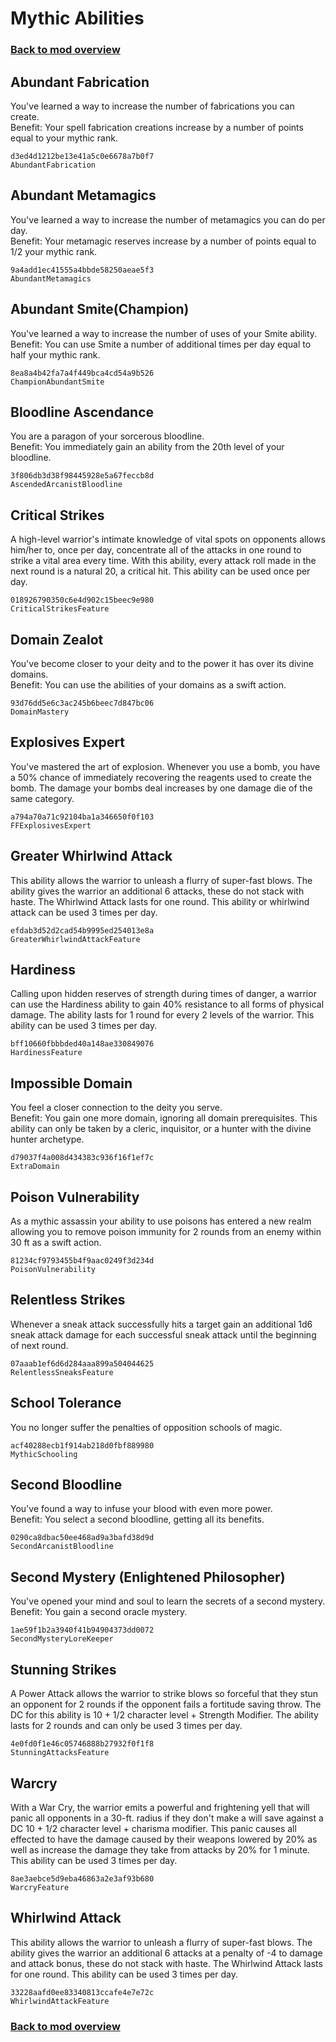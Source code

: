 # Mythic Abilities

### [Back to mod overview](./README.md)

## Abundant Fabrication

You've learned a way to increase the number of fabrications you can create.  
Benefit: Your spell fabrication creations increase by a number of points equal to your mythic rank.

`d3ed4d1212be13e41a5c0e6678a7b0f7`  
`AbundantFabrication`  

## Abundant Metamagics

You've learned a way to increase the number of metamagics you can do per day.  
Benefit: Your metamagic reserves increase by a number of points equal to 1/2 your mythic rank.

`9a4add1ec41555a4bbde58250aeae5f3`  
`AbundantMetamagics`  

## Abundant Smite(Champion)

You've learned a way to increase the number of uses of your Smite ability.  
Benefit: You can use Smite a number of additional times per day equal to half your mythic rank.

`8ea8a4b42fa7a4f449bca4cd54a9b526`  
`ChampionAbundantSmite`  

## Bloodline Ascendance

You are a paragon of your sorcerous bloodline.  
Benefit: You immediately gain an ability from the 20th level of your bloodline.

`3f806db3d38f98445928e5a67feccb8d`  
`AscendedArcanistBloodline`  

## Critical Strikes

A high-level warrior's intimate knowledge of vital spots on opponents allows him/her to, once per day, concentrate all of the attacks in one round to strike a vital area every time. With this ability, every attack roll made in the next round is a natural 20, a critical hit. This ability can be used once per day.

`018926790350c6e4d902c15beec9e980`  
`CriticalStrikesFeature`  

## Domain Zealot

You've become closer to your deity and to the power it has over its divine domains.  
Benefit: You can use the abilities of your domains as a swift action.

`93d76dd5e6c3ac245b6beec7d847bc06`  
`DomainMastery`  

## Explosives Expert

You've mastered the art of explosion. Whenever you use a bomb, you have a 50% chance of immediately recovering the reagents used to create the bomb. The damage your bombs deal increases by one damage die of the same category.

`a794a70a71c92104ba1a346650f0f103`  
`FFExplosivesExpert`  

## Greater Whirlwind Attack

This ability allows the warrior to unleash a flurry of super-fast blows. The ability gives the warrior an additional 6 attacks, these do not stack with haste. The Whirlwind Attack lasts for one round. This ability or whirlwind attack can be used 3 times per day.

`efdab3d52d2cad54b9995ed254013e8a`  
`GreaterWhirlwindAttackFeature`  

## Hardiness

Calling upon hidden reserves of strength during times of danger, a warrior can use the Hardiness ability to gain 40% resistance to all forms of physical damage. The ability lasts for 1 round for every 2 levels of the warrior. This ability can be used 3 times per day.

`bff10660fbbbded40a148ae330849076`  
`HardinessFeature`  

## Impossible Domain

You feel a closer connection to the deity you serve.  
Benefit: You gain one more domain, ignoring all domain prerequisites. This ability can only be taken by a cleric, inquisitor, or a hunter with the divine hunter archetype.

`d79037f4a008d434383c936f16f1ef7c`  
`ExtraDomain`  

## Poison Vulnerability

As a mythic assassin your ability to use poisons has entered a new realm allowing you to remove poison immunity for 2 rounds from an enemy within 30 ft as a swift action.

`81234cf9793455b4f9aac0249f3d234d`  
`PoisonVulnerability`  

## Relentless Strikes

Whenever a sneak attack successfully hits a target gain an additional 1d6 sneak attack damage for each successful sneak attack until the beginning of next round.

`07aaab1ef6d6d284aaa899a504044625`  
`RelentlessSneaksFeature`  

## School Tolerance

You no longer suffer the penalties of opposition schools of magic.

`acf40288ecb1f914ab218d0fbf889980`  
`MythicSchooling`  

## Second Bloodline

You've found a way to infuse your blood with even more power.  
Benefit: You select a second bloodline, getting all its benefits.

`0290ca8dbac50ee468ad9a3bafd38d9d`  
`SecondArcanistBloodline`  

## Second Mystery (Enlightened Philosopher)

You've opened your mind and soul to learn the secrets of a second mystery.  
Benefit: You gain a second oracle mystery.

`1ae59f1b2a3940f41b94904373dd0072`  
`SecondMysteryLoreKeeper`  

## Stunning Strikes

A Power Attack allows the warrior to strike blows so forceful that they stun an opponent for 2 rounds if the opponent fails a fortitude saving throw. The DC for this ability is 10 + 1/2 character level + Strength Modifier. The ability lasts for 2 rounds and can only be used 3 times per day.

`4e0fd0f1e46c05746888b27932f0f1f8`  
`StunningAttacksFeature`  

## Warcry

With a War Cry, the warrior emits a powerful and frightening yell that will panic all opponents in a 30-ft. radius if they don't make a will save against a DC 10 + 1/2 character level + charisma modifier. This panic causes all effected to have the damage caused by their weapons lowered by 20% as well as increase the damage they take from attacks by 20% for 1 minute. This ability can be used 3 times per day.

`8ae3aebce5d9eba46863a2e3af93b680`  
`WarcryFeature`  

## Whirlwind Attack

This ability allows the warrior to unleash a flurry of super-fast blows. The ability gives the warrior an additional 6 attacks at a penalty of -4 to damage and attack bonus, these do not stack with haste. The Whirlwind Attack lasts for one round. This ability can be used 3 times per day.

`33228aafd0ee83340813ccafe4e7e72c`  
`WhirlwindAttackFeature`  


### [Back to mod overview](./README.md)
